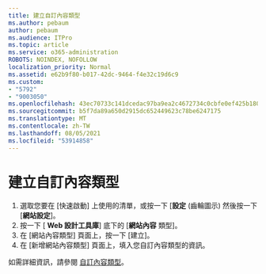 ```yaml
---
title: 建立自訂內容類型
ms.author: pebaum
author: pebaum
ms.audience: ITPro
ms.topic: article
ms.service: o365-administration
ROBOTS: NOINDEX, NOFOLLOW
localization_priority: Normal
ms.assetid: e62b9f80-b017-42dc-9464-f4e32c19d6c9
ms.custom:
- "5792"
- "9003050"
ms.openlocfilehash: 43ec70733c141dcedac97ba9ea2c4672734c0cbfe0ef425b180bd5cd5fa1fd5f
ms.sourcegitcommit: b5f7da89a650d2915dc652449623c78be6247175
ms.translationtype: MT
ms.contentlocale: zh-TW
ms.lasthandoff: 08/05/2021
ms.locfileid: "53914858"
---
```

# <a name="create-custom-content-types"></a>建立自訂內容類型

1. 選取您要在 [快速啟動] 上使用的清單，或按一下 [**設定** (齒輪圖示) 然後按一下 [**網站設定**]。
2. 按一下 [ **Web 設計工具庫**] 底下的 [**網站內容** 類型]。
3. 在 [網站內容類型] 頁面上，按一下 [建立]。
4. 在 [新增網站內容類型] 頁面上，填入您自訂內容類型的資訊。

如需詳細資訊，請參閱  [自訂內容類型](https://support.microsoft.com/office/e1277a2e-a1e8-4473-9126-91a0647766e5#__toc323548991)。